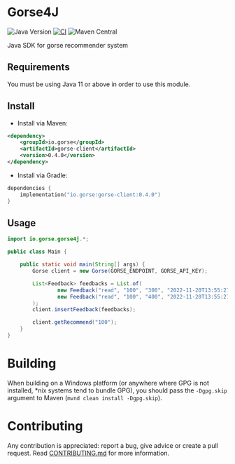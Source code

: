 # Gorse4J

![Java Version](https://img.shields.io/badge/Java->=11-orange.svg)
[![CI](https://github.com/gorse-io/gorse4j/actions/workflows/ci.yml/badge.svg)](https://github.com/gorse-io/gorse4j/actions/workflows/ci.yml)
![Maven Central](https://img.shields.io/maven-central/v/io.gorse/gorse-client)

Java SDK for gorse recommender system

## Requirements
You must be using Java 11 or above in order to use this module.

## Install
- Install via Maven:
```xml
<dependency>
    <groupId>io.gorse</groupId>
    <artifactId>gorse-client</artifactId>
    <version>0.4.0</version>
</dependency>
```
- Install via Gradle:
```kotlin
dependencies {
	implementation("io.gorse:gorse-client:0.4.0")
}
```

## Usage
```java
import io.gorse.gorse4j.*;

public class Main {

    public static void main(String[] args) {
        Gorse client = new Gorse(GORSE_ENDPOINT, GORSE_API_KEY);

        List<Feedback> feedbacks = List.of(
                new Feedback("read", "100", "300", "2022-11-20T13:55:27Z"),
                new Feedback("read", "100", "400", "2022-11-20T13:55:27Z")
        );
        client.insertFeedback(feedbacks);

        client.getRecommend("100");
    }
}
```

# Building
When building on a Windows platform (or anywhere where GPG is not installed, *nix systems tend to bundle GPG), you should pass the `-Dgpg.skip` argument to Maven (`mvnd clean install -Dgpg.skip`).

# Contributing
Any contribution is appreciated: report a bug, give advice or create a pull request. Read [CONTRIBUTING.md](https://github.com/gorse-io/gorse/blob/master/CONTRIBUTING.md) for more information.